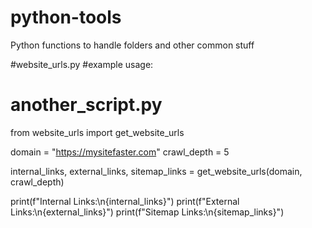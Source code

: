 # python-tools
Python functions to handle folders and other common stuff


#website_urls.py
#example usage: 

# another_script.py

from website_urls import get_website_urls

domain = "https://mysitefaster.com"
crawl_depth = 5

internal_links, external_links, sitemap_links = get_website_urls(domain, crawl_depth)

print(f"Internal Links:\n{internal_links}")
print(f"External Links:\n{external_links}")
print(f"Sitemap Links:\n{sitemap_links}")
